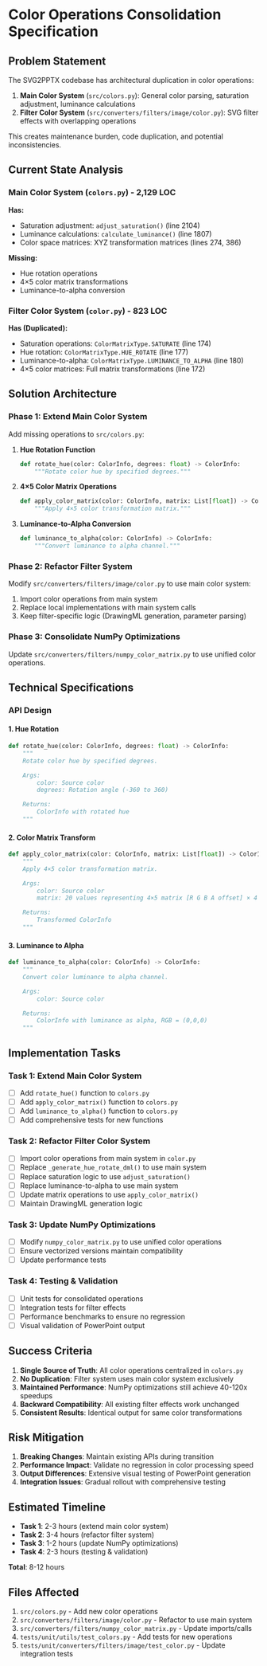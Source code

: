 # Color Operations Consolidation Specification

## Problem Statement

The SVG2PPTX codebase has architectural duplication in color operations:

1. **Main Color System** (`src/colors.py`): General color parsing, saturation adjustment, luminance calculations
2. **Filter Color System** (`src/converters/filters/image/color.py`): SVG filter effects with overlapping operations

This creates maintenance burden, code duplication, and potential inconsistencies.

## Current State Analysis

### Main Color System (`colors.py`) - 2,129 LOC
**Has:**
- Saturation adjustment: `adjust_saturation()` (line 2104)
- Luminance calculations: `calculate_luminance()` (line 1807)
- Color space matrices: XYZ transformation matrices (lines 274, 386)

**Missing:**
- Hue rotation operations
- 4×5 color matrix transformations
- Luminance-to-alpha conversion

### Filter Color System (`color.py`) - 823 LOC
**Has (Duplicated):**
- Saturation operations: `ColorMatrixType.SATURATE` (line 174)
- Hue rotation: `ColorMatrixType.HUE_ROTATE` (line 177)
- Luminance-to-alpha: `ColorMatrixType.LUMINANCE_TO_ALPHA` (line 180)
- 4×5 color matrices: Full matrix transformations (line 172)

## Solution Architecture

### Phase 1: Extend Main Color System
Add missing operations to `src/colors.py`:

1. **Hue Rotation Function**
   ```python
   def rotate_hue(color: ColorInfo, degrees: float) -> ColorInfo:
       """Rotate color hue by specified degrees."""
   ```

2. **4×5 Color Matrix Operations**
   ```python
   def apply_color_matrix(color: ColorInfo, matrix: List[float]) -> ColorInfo:
       """Apply 4×5 color transformation matrix."""
   ```

3. **Luminance-to-Alpha Conversion**
   ```python
   def luminance_to_alpha(color: ColorInfo) -> ColorInfo:
       """Convert luminance to alpha channel."""
   ```

### Phase 2: Refactor Filter System
Modify `src/converters/filters/image/color.py` to use main color system:

1. Import color operations from main system
2. Replace local implementations with main system calls
3. Keep filter-specific logic (DrawingML generation, parameter parsing)

### Phase 3: Consolidate NumPy Optimizations
Update `src/converters/filters/numpy_color_matrix.py` to use unified color operations.

## Technical Specifications

### API Design

#### 1. Hue Rotation
```python
def rotate_hue(color: ColorInfo, degrees: float) -> ColorInfo:
    """
    Rotate color hue by specified degrees.

    Args:
        color: Source color
        degrees: Rotation angle (-360 to 360)

    Returns:
        ColorInfo with rotated hue
    """
```

#### 2. Color Matrix Transform
```python
def apply_color_matrix(color: ColorInfo, matrix: List[float]) -> ColorInfo:
    """
    Apply 4×5 color transformation matrix.

    Args:
        color: Source color
        matrix: 20 values representing 4×5 matrix [R G B A offset] × 4 rows

    Returns:
        Transformed ColorInfo
    """
```

#### 3. Luminance to Alpha
```python
def luminance_to_alpha(color: ColorInfo) -> ColorInfo:
    """
    Convert color luminance to alpha channel.

    Args:
        color: Source color

    Returns:
        ColorInfo with luminance as alpha, RGB = (0,0,0)
    """
```

## Implementation Tasks

### Task 1: Extend Main Color System
- [ ] Add `rotate_hue()` function to `colors.py`
- [ ] Add `apply_color_matrix()` function to `colors.py`
- [ ] Add `luminance_to_alpha()` function to `colors.py`
- [ ] Add comprehensive tests for new functions

### Task 2: Refactor Filter Color System
- [ ] Import color operations from main system in `color.py`
- [ ] Replace `_generate_hue_rotate_dml()` to use main system
- [ ] Replace saturation logic to use `adjust_saturation()`
- [ ] Replace luminance-to-alpha to use main system
- [ ] Update matrix operations to use `apply_color_matrix()`
- [ ] Maintain DrawingML generation logic

### Task 3: Update NumPy Optimizations
- [ ] Modify `numpy_color_matrix.py` to use unified color operations
- [ ] Ensure vectorized versions maintain compatibility
- [ ] Update performance tests

### Task 4: Testing & Validation
- [ ] Unit tests for consolidated operations
- [ ] Integration tests for filter effects
- [ ] Performance benchmarks to ensure no regression
- [ ] Visual validation of PowerPoint output

## Success Criteria

1. **Single Source of Truth**: All color operations centralized in `colors.py`
2. **No Duplication**: Filter system uses main color system exclusively
3. **Maintained Performance**: NumPy optimizations still achieve 40-120x speedups
4. **Backward Compatibility**: All existing filter effects work unchanged
5. **Consistent Results**: Identical output for same color transformations

## Risk Mitigation

1. **Breaking Changes**: Maintain existing APIs during transition
2. **Performance Impact**: Validate no regression in color processing speed
3. **Output Differences**: Extensive visual testing of PowerPoint generation
4. **Integration Issues**: Gradual rollout with comprehensive testing

## Estimated Timeline

- **Task 1**: 2-3 hours (extend main color system)
- **Task 2**: 3-4 hours (refactor filter system)
- **Task 3**: 1-2 hours (update NumPy optimizations)
- **Task 4**: 2-3 hours (testing & validation)

**Total**: 8-12 hours

## Files Affected

1. `src/colors.py` - Add new color operations
2. `src/converters/filters/image/color.py` - Refactor to use main system
3. `src/converters/filters/numpy_color_matrix.py` - Update imports/calls
4. `tests/unit/utils/test_colors.py` - Add tests for new operations
5. `tests/unit/converters/filters/image/test_color.py` - Update integration tests